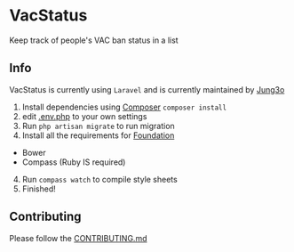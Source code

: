 VacStatus
===========

Keep track of people's VAC ban status in a list

Info
------

VacStatus is currently using `` Laravel `` and is currently maintained by [Jung3o][jung]

1. Install dependencies using [Composer][composer] `composer install`
2. edit [.env.php][env] to your own settings
3. Run `php artisan migrate` to run migration
3. Install all the requirements for [Foundation][foundation]
  * Bower
  * Compass (Ruby IS required)
4. Run `compass watch` to compile style sheets
5. Finished!

[jung]: https://github.com/jung3o
[composer]: http://daringfireball.net/projects/markdown/syntax#list
[env]: .env.php
[foundation]: http://foundation.zurb.com/docs/sass.html

Contributing
----

Please follow the [CONTRIBUTING.md][co]

[co]: CONTRIBUTING.md
